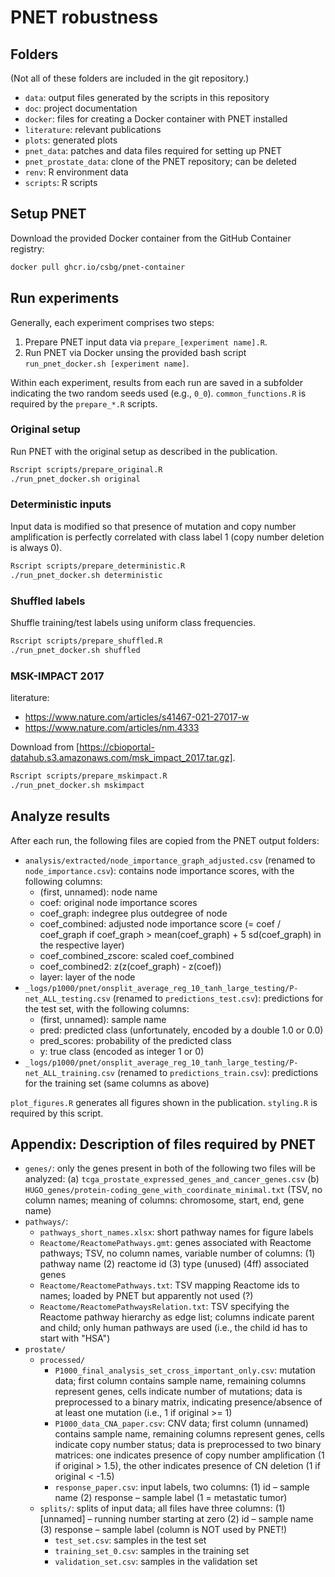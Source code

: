 # PNET robustness

## Folders

(Not all of these folders are included in the git repository.)

- `data`: output files generated by the scripts in this repository
- `doc`: project documentation
- `docker`: files for creating a Docker container with PNET installed
- `literature`: relevant publications
- `plots`: generated plots
- `pnet_data`: patches and data files required for setting up PNET
- `pnet_prostate_data`: clone of the PNET repository; can be deleted
- `renv`: R environment data
- `scripts`: R scripts



## Setup PNET

Download the provided Docker container from the GitHub Container registry:

```bash
docker pull ghcr.io/csbg/pnet-container
```


## Run experiments

Generally, each experiment comprises two steps:
1. Prepare PNET input data via `prepare_[experiment name].R`.
2. Run PNET via Docker unsing the provided bash script `run_pnet_docker.sh [experiment name]`.

Within each experiment, results from each run are saved in a subfolder indicating the two random seeds used (e.g., `0_0`). `common_functions.R` is required by the `prepare_*.R` scripts.


### Original setup

Run PNET with the original setup as described in the publication.

```bash
Rscript scripts/prepare_original.R
./run_pnet_docker.sh original
```


### Deterministic inputs

Input data is modified so that presence of mutation and copy number amplification is perfectly correlated with class label 1 (copy number deletion is always 0).

```bash
Rscript scripts/prepare_deterministic.R
./run_pnet_docker.sh deterministic
```


### Shuffled labels

Shuffle training/test labels using uniform class frequencies.

```bash
Rscript scripts/prepare_shuffled.R
./run_pnet_docker.sh shuffled
```

### MSK-IMPACT 2017

literature:
- https://www.nature.com/articles/s41467-021-27017-w
- https://www.nature.com/articles/nm.4333

Download from [https://cbioportal-datahub.s3.amazonaws.com/msk_impact_2017.tar.gz].


```bash
Rscript scripts/prepare_mskimpact.R
./run_pnet_docker.sh mskimpact
```


## Analyze results

After each run, the following files are copied from the PNET output folders:

- `analysis/extracted/node_importance_graph_adjusted.csv` (renamed to `node_importance.csv`): contains node importance scores, with the following columns:
  - (first, unnamed): node name
  - coef: original node importance scores
  - coef_graph: indegree plus outdegree of node
  - coef_combined: adjusted node importance score (= coef / coef_graph if coef_graph > mean(coef_graph) + 5 sd(coef_graph) in the respective layer)
  - coef_combined_zscore: scaled coef_combined
  - coef_combined2: z(z(coef_graph) - z(coef))
  - layer: layer of the node
- `_logs/p1000/pnet/onsplit_average_reg_10_tanh_large_testing/P-net_ALL_testing.csv` (renamed to `predictions_test.csv`): predictions for the test set, with the following columns:
  - (first, unnamed): sample name
  - pred: predicted class (unfortunately, encoded by a double 1.0 or 0.0)
  - pred_scores: probability of the predicted class
  - y: true class (encoded as integer 1 or 0)
- `_logs/p1000/pnet/onsplit_average_reg_10_tanh_large_testing/P-net_ALL_training.csv` (renamed to `predictions_train.csv`): predictions for the training set (same columns as above)

`plot_figures.R` generates all figures shown in the publication. `styling.R` is required by this script.



## Appendix: Description of files required by PNET

- `genes/`: only the genes present in both of the following two files will be analyzed:
            (a) `tcga_prostate_expressed_genes_and_cancer_genes.csv`
            (b) `HUGO_genes/protein-coding_gene_with_coordinate_minimal.txt`
                 (TSV, no column names; meaning of columns: chromosome, start, end, gene name)
- `pathways/`:
  - `pathways_short_names.xlsx`: short pathway names for figure labels
  - `Reactome/ReactomePathways.gmt`:
    genes associated with Reactome pathways;
    TSV, no column names, variable number of columns:
    (1) pathway name
    (2) reactome id
    (3) type (unused)
    (4ff) associated genes
  - `Reactome/ReactomePathways.txt`:
    TSV mapping Reactome ids to names;
    loaded by PNET but apparently not used (?)
  - `Reactome/ReactomePathwaysRelation.txt`:
    TSV specifying the Reactome pathway hierarchy as edge list;
    columns indicate parent and child;
    only human pathways are used (i.e., the child id has to start with "HSA")
- `prostate/`
  - `processed/`
    - `P1000_final_analysis_set_cross_important_only.csv`: mutation data;
      first column contains sample name,
      remaining columns represent genes,
      cells indicate number of mutations;
      data is preprocessed to a binary matrix, indicating presence/absence
      of at least one mutation (i.e., 1 if original >= 1)
    - `P1000_data_CNA_paper.csv`: CNV data;
      first column (unnamed) contains sample name,
      remaining columns represent genes,
      cells indicate copy number status;
      data is preprocessed to two binary matrices:
      one indicates presence of copy number amplification (1 if original > 1.5),
      the other indicates presence of CN deletion (1 if original < -1.5)
    - `response_paper.csv`: input labels, two columns:
                            (1) id – sample name
                            (2) response – sample label (1 = metastatic tumor)
  - `splits/`: splits of input data; all files have three columns:
               (1) [unnamed] – running number starting at zero
               (2) id – sample name
               (3) response – sample label (column is NOT used by PNET!)
    - `test_set.csv`: samples in the test set
    - `training_set_0.csv`: samples in the training set
    - `validation_set.csv`: samples in the validation set
